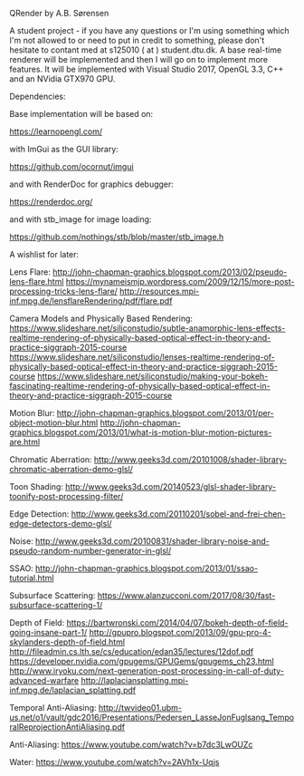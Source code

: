 QRender by A.B. Sørensen

A student project - if you have any questions or I'm using something which I'm not allowed to or need to put in credit to something, please don't hesitate to contant med at s125010 ( at ) student.dtu.dk.
A base real-time renderer will be implemented and then I will go on to implement more features.
It will be implemented with Visual Studio 2017, OpenGL 3.3, C++ and an NVidia GTX970 GPU.

Dependencies:



Base implementation will be based on:

https://learnopengl.com/

with ImGui as the GUI library:

https://github.com/ocornut/imgui

and with RenderDoc for graphics debugger:

https://renderdoc.org/

and with stb_image for image loading:

https://github.com/nothings/stb/blob/master/stb_image.h



A wishlist for later:


Lens Flare:
http://john-chapman-graphics.blogspot.com/2013/02/pseudo-lens-flare.html
https://mynameismjp.wordpress.com/2009/12/15/more-post-processing-tricks-lens-flare/
http://resources.mpi-inf.mpg.de/lensflareRendering/pdf/flare.pdf


Camera Models and Physically Based Rendering:
https://www.slideshare.net/siliconstudio/subtle-anamorphic-lens-effects-realtime-rendering-of-physically-based-optical-effect-in-theory-and-practice-siggraph-2015-course
https://www.slideshare.net/siliconstudio/lenses-realtime-rendering-of-physically-based-optical-effect-in-theory-and-practice-siggraph-2015-course
https://www.slideshare.net/siliconstudio/making-your-bokeh-fascinating-realtime-rendering-of-physically-based-optical-effect-in-theory-and-practice-siggraph-2015-course

Motion Blur:
http://john-chapman-graphics.blogspot.com/2013/01/per-object-motion-blur.html
http://john-chapman-graphics.blogspot.com/2013/01/what-is-motion-blur-motion-pictures-are.html


Chromatic Aberration:
http://www.geeks3d.com/20101008/shader-library-chromatic-aberration-demo-glsl/


Toon Shading:
http://www.geeks3d.com/20140523/glsl-shader-library-toonify-post-processing-filter/


Edge Detection:
http://www.geeks3d.com/20110201/sobel-and-frei-chen-edge-detectors-demo-glsl/


Noise:
http://www.geeks3d.com/20100831/shader-library-noise-and-pseudo-random-number-generator-in-glsl/


SSAO:
http://john-chapman-graphics.blogspot.com/2013/01/ssao-tutorial.html


Subsurface Scattering:
https://www.alanzucconi.com/2017/08/30/fast-subsurface-scattering-1/


Depth of Field:
https://bartwronski.com/2014/04/07/bokeh-depth-of-field-going-insane-part-1/
http://gpupro.blogspot.com/2013/09/gpu-pro-4-skylanders-depth-of-field.html
http://fileadmin.cs.lth.se/cs/education/edan35/lectures/12dof.pdf
https://developer.nvidia.com/gpugems/GPUGems/gpugems_ch23.html
http://www.iryoku.com/next-generation-post-processing-in-call-of-duty-advanced-warfare
http://laplaciansplatting.mpi-inf.mpg.de/laplacian_splatting.pdf


Temporal Anti-Aliasing:
http://twvideo01.ubm-us.net/o1/vault/gdc2016/Presentations/Pedersen_LasseJonFuglsang_TemporalReprojectionAntiAliasing.pdf


Anti-Aliasing:
https://www.youtube.com/watch?v=b7dc3LwOUZc


Water:
https://www.youtube.com/watch?v=2AVh1x-Uqjs
